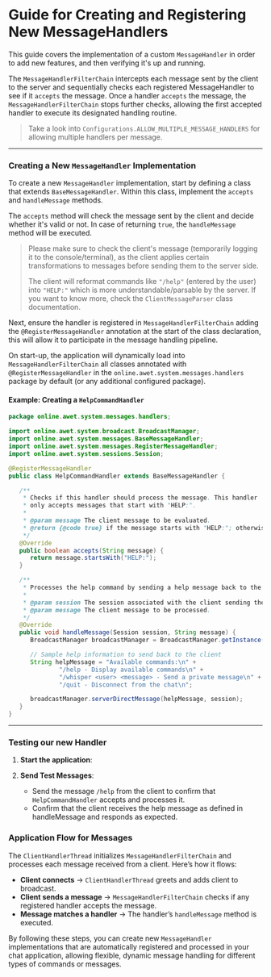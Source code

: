 # Guide for Creating and Registering New MessageHandlers

This guide covers the implementation of a custom `MessageHandler` in order to add new features, and then verifying it's up and running.

The `MessageHandlerFilterChain` intercepts each message sent by the client to the server and sequentially checks each registered MessageHandler to see if it `accepts` the message. Once a handler `accepts` the message, the `MessageHandlerFilterChain` stops further checks, allowing the first accepted handler to execute its designated handling routine.

> Take a look into `Configurations.ALLOW_MULTIPLE_MESSAGE_HANDLERS` for allowing multiple handlers per message.

<hr>

### Creating a New `MessageHandler` Implementation

To create a new `MessageHandler` implementation, start by defining a class that extends `BaseMessageHandler`. Within this class, implement the `accepts` and `handleMessage` methods. 

The `accepts` method will check the message sent by the client and decide whether it's valid or not. In case of returning `true`, the `handleMessage` method will be executed.

> Please make sure to check the client's message (temporarily logging it to the console/terminal), as the client applies certain transformations to messages before sending them to the server side.
> 
> The client will reformat commands like `"/help"` (entered by the user) into `"HELP:"` which is more understandable/parsable by the server. If you want to know more, check the `ClientMessageParser` class documentation.

Next, ensure the handler is registered in `MessageHandlerFilterChain` adding the `@RegisterMessageHandler` annotation at the start of the class declaration, this will allow it to participate in the message handling pipeline.

On start-up, the application will dynamically load into `MessageHandlerFilterChain` all classes annotated with `@RegisterMessageHandler` in the `online.awet.system.messages.handlers` package by default (or any additional configured package).

#### Example: Creating a `HelpCommandHandler`

```java
package online.awet.system.messages.handlers;

import online.awet.system.broadcast.BroadcastManager;
import online.awet.system.messages.BaseMessageHandler;
import online.awet.system.messages.RegisterMessageHandler;
import online.awet.system.sessions.Session;

@RegisterMessageHandler
public class HelpCommandHandler extends BaseMessageHandler {

   /**
    * Checks if this handler should process the message. This handler
    * only accepts messages that start with "HELP:".
    *
    * @param message The client message to be evaluated.
    * @return {@code true} if the message starts with "HELP:"; otherwise, {@code false}.
    */
   @Override
   public boolean accepts(String message) {
      return message.startsWith("HELP:");
   }

   /**
    * Processes the help command by sending a help message back to the requesting client.
    *
    * @param session The session associated with the client sending the message.
    * @param message The client message to be processed.
    */
   @Override
   public void handleMessage(Session session, String message) {
      BroadcastManager broadcastManager = BroadcastManager.getInstance();

      // Sample help information to send back to the client
      String helpMessage = "Available commands:\n" +
              "/help - Display available commands\n" +
              "/whisper <user> <message> - Send a private message\n" +
              "/quit - Disconnect from the chat\n";

      broadcastManager.serverDirectMessage(helpMessage, session);
   }
}
```

<hr>

### Testing our new Handler

1. **Start the application**:

2. **Send Test Messages**:
   - Send the message `/help` from the client to confirm that `HelpCommandHandler` accepts and processes it.
   - Confirm that the client receives the help message as defined in handleMessage and responds as expected.

### Application Flow for Messages

The `ClientHandlerThread` initializes `MessageHandlerFilterChain` and processes each message received from a client. Here’s how it flows:

- **Client connects** → `ClientHandlerThread` greets and adds client to broadcast.
- **Client sends a message** → `MessageHandlerFilterChain` checks if any registered handler accepts the message.
- **Message matches a handler** → The handler’s `handleMessage` method is executed.

By following these steps, you can create new `MessageHandler` implementations that are automatically registered and processed in your chat application, allowing flexible, dynamic message handling for different types of commands or messages.